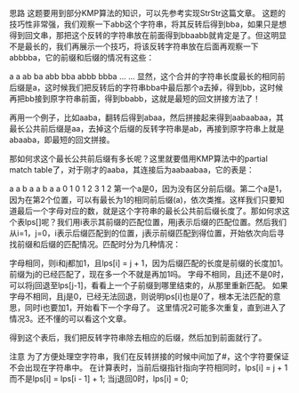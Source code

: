 思路
这题要用到部分KMP算法的知识，可以先参考实现StrStr这篇文章。
这题的技巧性非常强，我们观察一下abb这个字符串，将其反转后得到bba，如果只是想得到回文串，那把这个反转的字符串放在前面得到bbaabb就肯定是了。但这明显不是最长的，我们再展示一个技巧，将该反转字符串放在后面再观察一下abbbba，它的前缀和后缀的情况有这些：


a          a
ab        ba
abb      bba
abbb    bbba
...     ...
显然，这个合并的字符串长度最长的相同前后缀是a，这时候我们把反转后的字符串bba中最后那个a去掉，得到bb，这时候再把bb接到原字符串前面，得到bbabb，这就是最短的回文拼接方法了！

再用一个例子，比如aaba，翻转后得到abaa，然后拼接起来得到aabaabaa，其最长公共前后缀是aa，去掉这个后缀的反转字符串是ab，再接到原字符串上就是abaaba，即最短的回文拼接。

那如何求这个最长公共前后缀有多长呢？这里就要借用KMP算法中的partial match table了，对于刚才的aaba，其连接后为aabaabaa，它的表是：

a a b a a b a a
0 1 0 1 2 3 1 2
第一个a是0，因为没有区分前后缀。第二个a是1，因为在第2个位置，可以有最长为1的相同前后缀(a)，依次类推。这样我们只要知道最后一个字母对应的数，就是这个字符串的最长公共前后缀长度了。那如何求这个表lps[]呢？我们用i表示其前缀的匹配位置，用j表示后缀的匹配位置。然后我们从i=1，j=0，i表示后缀匹配到的位置，j表示前缀匹配到得位置，开始依次向后寻找前缀和后缀的匹配情况。匹配时分为几种情况：

字母相同，则i和j都加1，且lps[i] = j + 1，因为后缀匹配的长度是前缀的长度加1。前缀为j的已经匹配了，现在多一个不就是再加1吗。
字母不相同，且j还不是0时，可以将j回退至lps[j-1]，看看上一个子前缀到哪里结束的，从那里重新匹配。
如果字母不相同，且j是0，已经无法回退，则说明lps[i]也是0了，根本无法匹配的意思，同时i也要加1，开始看下一个字母了。
这里情况2可能多次重复，直到进入了情况3。还不懂的可以看这个文章。

得到这个表后，我们把反转字符串除去相应的后缀，然后加到前面就行了。

注意
为了方便处理空字符串，我们在反转拼接的时候中间加了#，这个字符要保证不会出现在字符串中。
在计算表时，当前后缀指针指向字符相同时，lps[i] = j + 1而不是lps[i] = lps[i - 1] + 1; 当j退回0时，lps[i] = 0;